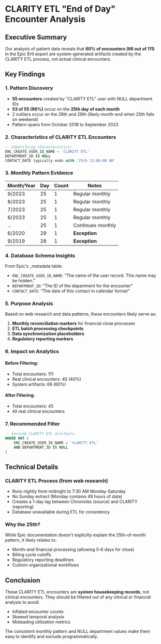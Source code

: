 # CLARITY ETL "End of Day" Encounter Analysis

## Executive Summary

Our analysis of patient data reveals that **60% of encounters (66 out of 111)** in the Epic EHI export are system-generated artifacts created by the CLARITY ETL process, not actual clinical encounters.

## Key Findings

### 1. Pattern Discovery
- **55 encounters** created by "CLARITY ETL" user with NULL department IDs
- **53 of 55 (96%)** occur on the **25th day of each month**
- 2 outliers occur on the 28th and 29th (likely month-end when 25th falls on weekend)
- Pattern spans from October 2018 to September 2023

### 2. Characteristics of CLARITY ETL Encounters
```sql
-- Identifying characteristics:
ENC_CREATE_USER_ID_NAME = 'CLARITY ETL'
DEPARTMENT_ID IS NULL
CONTACT_DATE typically ends with '25th 12:00:00 AM'
```

### 3. Monthly Pattern Evidence
| Month/Year | Day | Count | Notes |
|------------|-----|-------|-------|
| 9/2023 | 25 | 1 | Regular monthly |
| 8/2023 | 25 | 1 | Regular monthly |
| 7/2023 | 25 | 1 | Regular monthly |
| 6/2023 | 25 | 1 | Regular monthly |
| ... | 25 | 1 | Continues monthly |
| 6/2020 | 29 | 1 | **Exception** |
| 9/2019 | 28 | 1 | **Exception** |

### 4. Database Schema Insights

From Epic's _metadata table:
- `ENC_CREATE_USER_ID_NAME`: "The name of the user record. This name may be hidden."
- `DEPARTMENT_ID`: "The ID of the department for the encounter"
- `CONTACT_DATE`: "The date of this contact in calendar format"

### 5. Purpose Analysis

Based on web research and data patterns, these encounters likely serve as:
1. **Monthly reconciliation markers** for financial close processes
2. **ETL batch processing checkpoints** 
3. **Data synchronization placeholders**
4. **Regulatory reporting markers**

### 6. Impact on Analytics

#### Before Filtering:
- Total encounters: 111
- Real clinical encounters: 45 (40%)
- System artifacts: 66 (60%)

#### After Filtering:
- Total encounters: 45
- All real clinical encounters

### 7. Recommended Filter

```sql
-- Exclude CLARITY ETL artifacts
WHERE NOT (
    ENC_CREATE_USER_ID_NAME = 'CLARITY ETL' 
    AND DEPARTMENT_ID IS NULL
)
```

## Technical Details

### CLARITY ETL Process (from web research)
- Runs nightly from midnight to 7:30 AM Monday-Saturday
- No Sunday extract (Monday contains 48 hours of data)
- Creates a 1-day lag between Chronicles (source) and CLARITY (reporting)
- Database unavailable during ETL for consistency

### Why the 25th?
While Epic documentation doesn't explicitly explain the 25th-of-month pattern, it likely relates to:
- Month-end financial processing (allowing 5-6 days for close)
- Billing cycle cutoffs
- Regulatory reporting deadlines
- Custom organizational workflows

## Conclusion

These CLARITY ETL encounters are **system housekeeping records**, not clinical encounters. They should be filtered out of any clinical or financial analysis to avoid:
- Inflated encounter counts
- Skewed temporal analysis
- Misleading utilization metrics

The consistent monthly pattern and NULL department values make them easy to identify and exclude programmatically.
